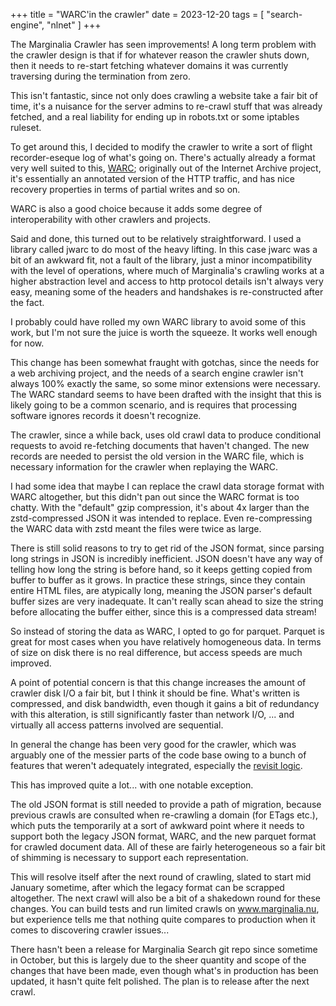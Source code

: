 +++
title = "WARC'in the crawler"
date = 2023-12-20
tags = [ "search-engine", "nlnet" ]
+++

The Marginalia Crawler has seen improvements!  A long term problem with the crawler design is
that if for whatever reason the crawler shuts down, then it needs to re-start fetching whatever 
domains it was currently traversing during the termination from zero.

This isn't fantastic, since not only does crawling a website take a fair bit of time,
it's a nuisance for the server admins to re-crawl stuff that was already fetched, and
a real liability for ending up in robots.txt or some iptables ruleset. 

To get around this, I decided to modify the crawler to write a sort of flight recorder-eseque
log of what's going on.  There's actually already a format very well suited to this, [WARC](https://iipc.github.io/warc-specifications/specifications/warc-format/warc-1.1/);
originally out of the Internet Archive project, it's essentially an annotated version of the
HTTP traffic, and has nice recovery properties in terms of partial writes and so on.

WARC is also a good choice because it adds some degree of interoperability with other crawlers
and projects. 

Said and done, this turned out to be relatively straightforward.  I used a library called
jwarc to do most of the heavy lifting.  In this case jwarc was a bit of an awkward fit, not a 
fault of the library, just a minor incompatibility with the level of operations, where much of 
Marginalia's crawling works at a higher abstraction level and access to http protocol details 
isn't always very easy, meaning some of the headers and handshakes is re-constructed after the 
fact.

I probably could have rolled my own WARC library to avoid some of this work, but I'm not sure
the juice is worth the squeeze.  It works well enough for now.

This change has been somewhat fraught with gotchas, since the needs for a web archiving project,
and the needs of a search engine crawler isn't always 100% exactly the same, so some minor extensions 
were necessary.   The WARC standard seems to have been drafted with the insight that this is likely 
going to be a common scenario, and is requires that processing software ignores records it doesn't 
recognize.

The crawler, since a while back, uses old crawl data to produce conditional requests to avoid re-fetching
documents that haven't changed.  The new records are needed to persist the old version in the WARC file,
which is necessary information for the crawler when replaying the WARC.

I had some idea that maybe I can replace the crawl data storage format with WARC altogether,
but this didn't pan out since the WARC format is too chatty.  With the "default" gzip compression,
it's about 4x larger than the zstd-compressed JSON it was intended to replace.  Even re-compressing
the WARC data with zstd meant the files were twice as large.

There is still solid reasons to try to get rid of the JSON format, since parsing long strings 
in JSON is incredibly inefficient.  JSON doesn't have any way of telling how long the 
string is before hand, so it keeps getting copied from buffer to buffer as it grows.  In 
practice these strings, since they contain entire HTML files, are atypically long, meaning 
the JSON parser's default buffer sizes are very inadequate.  It can't really scan ahead to size 
the string before allocating the buffer either, since this is a compressed data stream!

So instead of storing the data as WARC, I opted to go for parquet.  Parquet is great for most 
cases when you have relatively homogeneous data.  In terms of size on disk there is no real 
difference, but access speeds are much improved.

A point of potential concern is that this change increases the amount of crawler disk I/O a fair bit, 
but I think it should be fine.  What's written is compressed, and disk bandwidth, even though it gains
a bit of redundancy with this alteration, is still significantly faster than network I/O, ... and virtually all 
access patterns involved are sequential.

In general the change has been very good for the crawler, which was arguably one of the messier
parts of the code base owing to a bunch of features that weren't adequately integrated, especially
the [revisit logic](https://github.com/MarginaliaSearch/MarginaliaSearch/blob/master/code/processes/crawling-process/src/main/java/nu/marginalia/crawl/retreival/revisit/CrawlerRevisitor.java).  

This has improved quite a lot... with one notable exception.

The old JSON format is still needed to provide a path of migration, because previous crawls are consulted 
when re-crawling a domain (for ETags etc.), which puts the temporarily at a sort of awkward point where 
it needs to support both the legacy JSON format, WARC, and the new parquet format for crawled document data. 
All  of these are fairly heterogeneous so a fair bit of shimming is necessary to support each representation.  

This will resolve itself after the next round of crawling, slated to start mid January sometime,
after which the legacy format can be scrapped altogether.  The next crawl will also be a bit of a 
shakedown round for these changes.  You can build tests and run limited crawls on www.marginalia.nu, 
but experience tells me that nothing quite compares to production when it comes to discovering 
crawler issues...

There hasn't been a release for Marginalia Search git repo since sometime in October, but this is largely
due to the sheer quantity and scope of the changes that have been made, even though what's in production
has been updated, it hasn't quite felt polished.  The plan is to release after the next crawl.  